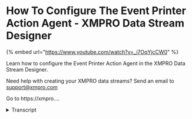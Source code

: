 # How To Configure The Event Printer Action Agent - XMPRO Data Stream Designer
{% embed url="https://www.youtube.com/watch?v=_i7OqYjcCW0" %}



Learn how to configure the Event Printer Action Agent in the XMPRO Data Stream Designer. 

Need help with creating your XMPRO data streams? Send an email to support@xmpro.com 

Go to https://xmpro....
<details>
<summary>Transcript</summary>Learn how to configure the Event Printer Action Agent in the XMPRO Data Stream Designer. 

Need help with creating your XMPRO data streams? Send an email to support@xmpro.com 

Go to https://xmpro....
and we are going to do here is look at

how to set up and configure the event

vendor agent the event printer agent has

been designed to be used mainly for

debugging purposes it allows you to view

data that it receives from another agent

for example a single server context

provider you can either view the data in

a console or using the live view for

this example in an event simulator agent

has been added to the canvas and

configured to generate temperature

readings which will help us demonstrate

how the event printer agent works now go

to the toolbox and search for event

printer you will find it under action

agents click on the agent and drag it to

the canvas default name will be assigned

to this agent to rename the agent click

on the text and start typing click

somewhere else on the canvas now connect

the output in point of the first agent

to the input endpoint of the second and

click Save double-click on your agent

this agent doesn't require you to

configure any additional settings the

only thing you need to do is to make

sure that you're using the correct

collection if not select another

collection from the drop-down and click

apply I'm going to close this page

always make sure that your data stream

is saved to demonstrate how this agent

works I am going to run this stream by

clicking on publish and then I'm going

to view the data by clicking on live

view and selecting my event printer

agent from the list clicking save just

give it a second and you'll see data

start coming through you can expand this

page to see a larger view of the data

you
</details>
